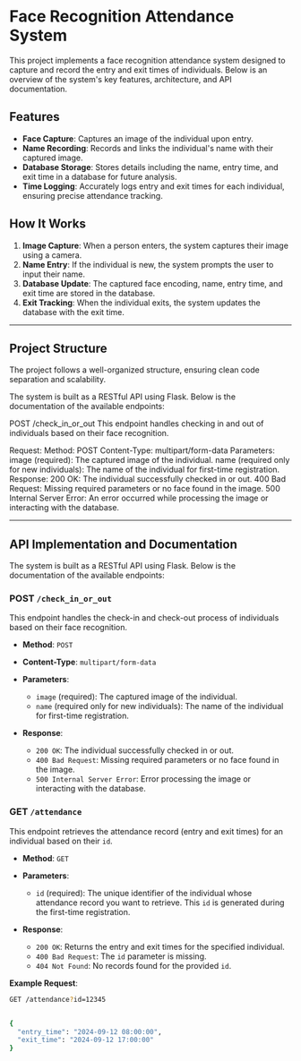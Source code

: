 # Face Recognition Attendance System



This project implements a face recognition attendance system designed to capture and record the entry and exit times of individuals. Below is an overview of the system's key features, architecture, and API documentation.

## Features
- **Face Capture**: Captures an image of the individual upon entry.
- **Name Recording**: Records and links the individual's name with their captured image.
- **Database Storage**: Stores details including the name, entry time, and exit time in a database for future analysis.
- **Time Logging**: Accurately logs entry and exit times for each individual, ensuring precise attendance tracking.

## How It Works
1. **Image Capture**: When a person enters, the system captures their image using a camera.
2. **Name Entry**: If the individual is new, the system prompts the user to input their name.
3. **Database Update**: The captured face encoding, name, entry time, and exit time are stored in the database.
4. **Exit Tracking**: When the individual exits, the system updates the database with the exit time.

---

## Project Structure
The project follows a well-organized structure, ensuring clean code separation and scalability.


The system is built as a RESTful API using Flask. Below is the documentation of the available endpoints:

POST /check_in_or_out
This endpoint handles checking in and out of individuals based on their face recognition.

Request:
Method: POST
Content-Type: multipart/form-data
Parameters:
image (required): The captured image of the individual.
name (required only for new individuals): The name of the individual for first-time registration.
Response:
200 OK: The individual successfully checked in or out.
400 Bad Request: Missing required parameters or no face found in the image.
500 Internal Server Error: An error occurred while processing the image or interacting with the database.




---

## API Implementation and Documentation

The system is built as a RESTful API using Flask. Below is the documentation of the available endpoints:

### POST `/check_in_or_out`

This endpoint handles the check-in and check-out process of individuals based on their face recognition.

- **Method**: `POST`
- **Content-Type**: `multipart/form-data`
- **Parameters**:
  - `image` (required): The captured image of the individual.
  - `name` (required only for new individuals): The name of the individual for first-time registration.
  
- **Response**:
  - `200 OK`: The individual successfully checked in or out.
  - `400 Bad Request`: Missing required parameters or no face found in the image.
  - `500 Internal Server Error`: Error processing the image or interacting with the database.


### GET `/attendance`

This endpoint retrieves the attendance record (entry and exit times) for an individual based on their `id`.

- **Method**: `GET`

- **Parameters**:
  - `id` (required): The unique identifier of the individual whose attendance record you want to retrieve. This `id` is generated during the first-time registration.

- **Response**:
  - `200 OK`: Returns the entry and exit times for the specified individual.
  - `400 Bad Request`: The `id` parameter is missing.
  - `404 Not Found`: No records found for the provided `id`.

**Example Request**:
```bash
GET /attendance?id=12345


{
  "entry_time": "2024-09-12 08:00:00",
  "exit_time": "2024-09-12 17:00:00"
}

